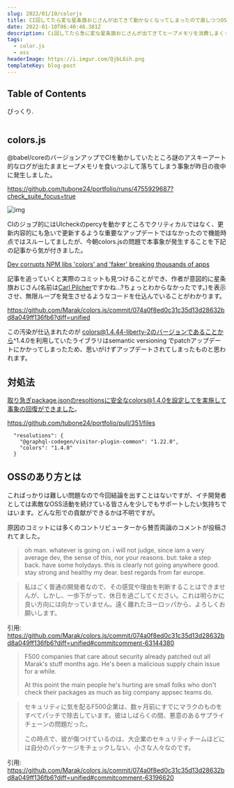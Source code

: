```yaml
---
slug: 2022/01/10/colorjs
title: CI回してたら変な星条旗おじさんが出てきて動かなくなってしまったので直しつつOSSのあり方を考える
date: 2022-01-10T06:40:48.381Z
description: Ci回してたら急に変な星条旗おじさんが出てきてヒープメモリを消費しまくって止まってしまっていました。
tags:
  - color.js
  - oss
headerImage: https://i.imgur.com/QjbL6ih.png
templateKey: blog-post
---
```

## Table of Contents

びっくり.

```toc

```

## colors.js

@babel/coreのバージョンアップでCIを動かしていたところ謎のアスキーアート的なログが出たままヒープメモリを食いつぶして落ちてしまう事象が昨日の夜中に発生しました。

<https://github.com/tubone24/portfolio/runs/4755929687?check_suite_focus=true>

![img](https://i.imgur.com/QjbL6ih.png)

CIのジョブ的にはUIcheckのpercyを動かすところでクリティカルではなく、更新内容的にも急いで更新するような重要なアップデートではなかったので機能時点ではスルーしてましたが、今朝colors.jsの問題で本事象が発生することを下記の記事から気が付きました。

[Dev corrupts NPM libs 'colors' and 'faker' breaking thousands of apps](https://www.bleepingcomputer.com/news/security/dev-corrupts-npm-libs-colors-and-faker-breaking-thousands-of-apps/)

記事を追っていくと実際のコミットも見つけることができ、作者が意図的に星条旗おじさん(名前は[Carl Pilcher](https://astrobiology.nasa.gov/nai/directory/pilcher-carl/index.html)ですかね...?ちょっとわからなかったです。)を表示させ、無限ループを発生させるようなコードを仕込んでいることがわかります。

<https://github.com/Marak/colors.js/commit/074a0f8ed0c31c35d13d28632bd8a049ff136fb6?diff=unified>

この汚染が仕込まれたのが colors@1.4.44-liberty-2のバージョンであることから^1.4.0を利用していたライブラリはsemantic versioning でpatchアップデートにかかってしまったため、思いがけずアップデートされてしまったものと思われます。



## 対処法

取り急ぎpackage.jsonのresoltionsに安全なcolors@1.4.0を設定してを実施して事象の回復ができました。

https://github.com/tubone24/portfolio/pull/351/files

```
  "resolutions": {
    "@graphql-codegen/visitor-plugin-common": "1.22.0",
    "colors": "1.4.0"
  }
```

## OSSのあり方とは

こればっかりは難しい問題なので今回結論を出すことはないですが、イチ開発者としては素敵なOSS活動を続けている皆さんを少しでもサポートしたい気持ちではいます。どんな形での貢献ができるかは不明ですが。

原因のコミットには多くのコントリビューターから賛否両論のコメントが投稿されてました。

> oh man. whatever is going on. i will not judge, since iam a very average dev, the sense of this, nor your reasons. but: take a step back. have some holydays. this is clearly not going anywhere good. stay strong and healthy my dear. best regards from far europe.

> 私はごく普通の開発者なので、その感覚や理由を判断することはできませんが、しかし、一歩下がって、休日を過ごしてください。これは明らかに良い方向には向かっていません。遠く離れたヨーロッパから、よろしくお願いします。

引用: <https://github.com/Marak/colors.js/commit/074a0f8ed0c31c35d13d28632bd8a049ff136fb6?diff=unified#commitcomment-63144380>


> F500 companies that care about security already patched out all Marak's stuff months ago. He's been a malicious supply chain issue for a while.
> 
> At this point the main people he's hurting are small folks who don't check their packages as much as big company appsec teams do.

> セキュリティに気を配るF500企業は、数ヶ月前にすでにマラクのものをすべてパッチで除去しています。彼はしばらくの間、悪意のあるサプライチェーンの問題だった。
> 
> この時点で、彼が傷つけているのは、大企業のセキュリティチームほどには自分のパッケージをチェックしない、小さな人々なのです。

引用: <https://github.com/Marak/colors.js/commit/074a0f8ed0c31c35d13d28632bd8a049ff136fb6?diff=unified#commitcomment-63196620>

